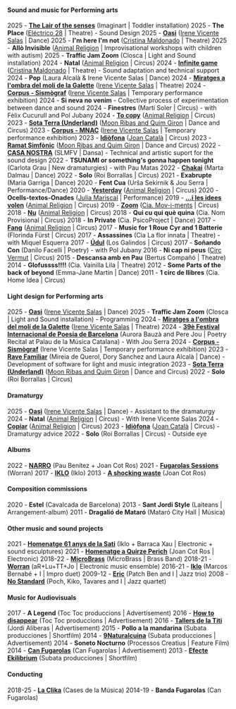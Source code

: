 #### Sound and music for Performing arts

2025 - **[The Lair of the senses](https://imagin.art/en/lair/)** (Imaginart | Toddler installation)
2025 - **The Place** ([Eléctrico 28](https://www.electrico28.org/ca/) | Theatre) - Sound Design
2025 - **[Oasi](https://www.barcelona.cat/grec/en/show/oasi)** ([Irene Vicente Salas](https://www.irenevicente.com/) | Dance)
2025 - **I'm here I'm not** ([Cristina Maldonado](https://cristinamaldonado.com/) | Theatre)
2025 - **Allò Invisible** ([Animal Religion](http://www.animalreligion.com/) | Improvisational workshops with children with autism)
2025 - **Traffic Jam Zoom** (Closca | Light and Sound installation)
2024 - **Natal** ([Animal Religion](http://www.animalreligion.com/) | Circus)
2024 - **[Infinite game](https://cristinamaldonado.com/portfolio/infinite-game/)** ([Cristina Maldonado](https://cristinamaldonado.com/) | Theatre) - Sound adaptation and technical support
2024 - **Pop** (Laura Alcalà & Irene Vicente Salas | Dance)
2024 - **[Miratges a l'ombra del molí de la Galette](https://www.museunacional.cat/ca/activitats/miratges-lombra-del-moulin-de-la-galette)** ([Irene Vicente Salas](https://www.irenevicente.com/) | Theatre)
2024 - **[Corpus - Sismògraf](https://www.sismografolot.cat/ca/programacio/c/160-corpus.html)** ([Irene Vicente Salas](https://www.irenevicente.com/) | Temporary performance exhibition)
2024 - **Si neva no venim** - Collective process of experimentation between dance and sound
2024 - **Finestres** (Martí Soler | Circus) - with Fèlix Cucurull and Pol Jubany
2024 - **[To copy](https://www.animalreligion.com/copia-de-copiar-cast)** ([Animal Religion](http://www.animalreligion.com/) | Circus)
2023 - **[Sota Terra (Underland)](https://www.moonribasquimgiron.com/stronger-peripheries-cat-1)** ([Moon Ribas and Quim Giron](https://www.moonribasquimgiron.com/) | Dance and Circus)
2023 - **[Corpus - MNAC](https://www.museunacional.cat/en/activities/corpus-grec-festival-2023)** ([Irene Vicente Salas](https://www.irenevicente.com/) | Temporary performance exhibition)
2023 - **[Idiòfona](https://www.joancatala.pro/es/idiofona-es/)** ([Joan Català](https://www.joancatala.pro) | Circus)
2023 - **[Ramat Simfònic](https://www.moonribasquimgiron.com/ramat-simf%C3%B2nic)** ([Moon Ribas and Quim Giron](https://www.moonribasquimgiron.com) | Dance and Circus)
2022 - **[CASA NOSTRA](https://www.silosmartesfueranviernes.com/casa-nostra/)** (SLMFV | Dansa) - Technical and artistic suport for the sound design
2022 - **TSUNAMI or something's gonna happen tonight** (Carlota Grau | New dramaturgies) - with Pau Matas
2022 - **[Chakai](https://www.dansinvitro.com/chakai)** (Marta Dalmau | Dance)
2022 - **Solo** (Roi Borrallas | Circus)
2021 - **Exabrupte** (Maria Garriga | Dance)
2020 - **Fent Cua** (Urša Sekirnik & Jou Serra | Performance/Dance)
2020 - **[Yesterday](https://www.animalreligion.com/copia-de-ahir-1)** ([Animal Religion](http://www.animalreligion.com/) | Circus)
2020 - **Ocells-textos-Onades** ([Julia Mariscal](http://www.juliamariscal.com/) | Performance)
2019 - **[…i les idees volen](https://www.animalreligion.com/ilesideesvolen)** ([Animal Religion](http://www.animalreligion.com/) | Circus)
2019 - **[Zoom](https://es.ciamoviments.com/zoom)** ([Cia. Mov-i-ments](https://www.es.ciamoviments.com/)	| Circus)
2018 - **[Nu](https://www.animalreligion.com/nu)** ([Animal Religion](http://www.animalreligion.com/) | Circus)
2018 - **Qui cu qui què quina** (Cia. Nom Provisional | Circus)
2018 - **In Private** (Cia. PsicoProject | Dance)
2017 - **[Fang](https://www.animalreligion.com/fang)** ([Animal Religion](http://www.animalreligion.com/) | Circus)
2017 - **Music for 1 Roue Cyr and 1 Batterie** (Florinda Fürst | Circus)
2017 - **Assassines** (Cia La flor innata | Theatre) - with Miquel Esquerra
2017 - **[Údul](https://losgalindos.net/en/espectacle/udul/)** (Los Galindos | Circus)
2017 - **Soñando Con** (Danilo Facelli | Poetry) - with Pol Jubany
2016 - **Ni cap ni peus** ([Circ Vermut](http://www.circvermut.com/) | Circus)
2015 - **Descansa amb en Pau** (Bertus Compañó | Theatre)
2014 - **Glofussss!!!!** (Cia. Vainilla Lila | Theatre)
2012 - **Some Parts of the back of beyond** (Emma-Jane Martin | Dance)
2011 - **1 circ de llibres** (Cia. Home Idea | Circus)


#### Light design for Performing arts
2025 - **[Oasi](https://www.barcelona.cat/grec/en/show/oasi)** ([Irene Vicente Salas](https://www.irenevicente.com/) | Dance)
2025 - **Traffic Jam Zoom** (Closca | Light and Sound installation) - Programming
2024 - **[Miratges a l'ombra del molí de la Galette](https://www.museunacional.cat/ca/activitats/miratges-lombra-del-moulin-de-la-galette)** ([Irene Vicente Salas](https://www.irenevicente.com/) | Theatre)
2024 - **[39è Festival Internacional de Poesia de Barcelona](https://www.palaumusica.cat/ca/39e-festival-internacional-de-poesia-de-barcelona_1314313)** (Aurora Bauzà and Pere Jou | Poetry Recital at Palau de la Música Catalana) - With Jou Serra
2024 - **[Corpus - Sismògraf](https://www.sismografolot.cat/ca/programacio/c/160-corpus.html)** (Irene Vicente Salas | Temporary performance exhibition)
2023 - **[Rave Familiar](https://www.elpetit.cat/ca/programacio/c/21-rave-un-espai-per-ballar-en-familia.html)** (Mireia de Querol, Dory Sanchez and Laura Alcalà | Dance) - Development of software for light and music integration
2023 - **[Sota Terra (Underland)](https://www.moonribasquimgiron.com/stronger-peripheries-cat-1)** ([Moon Ribas and Quim Giron](https://www.moonribasquimgiron.com/) | Dance and Circus)
2022 - **Solo** (Roi Borrallas | Circus)


#### Dramaturgy

2025 - **[Oasi](https://www.barcelona.cat/grec/ca/espectacle/oasi)** ([Irene Vicente Salas](https://www.irenevicente.com/) | Dance) - Assistant to the dramaturgy
2024 - **Natal** ([Animal Religion](http://www.animalreligion.com/) | Circus) - With Irene Vicente Salas
2024 - **[Copiar](https://www.animalreligion.com/copia-de-ahir-2)** ([Animal Religion](http://www.animalreligion.com/) | Circus)
2023 - **[Idiòfona](https://www.joancatala.pro/es/idiofona-es/)** ([Joan Català](https://www.joancatala.pro) | Circus) - Dramaturgy advice
2022 - **Solo** (Roi Borrallas | Circus) - Outside eye


#### Albums
2022 - **[NARRO](https://narro.bandcamp.com/album/narro)** (Pau Benítez + Joan Cot Ros)
2021 - **[Fugarolas Sessions](https://worran.bandcamp.com/album/fugarolas-sessions)** (Worran)
2017 - **[IKLO](http://www.tecnonucleo.org/index.php?page=release&release=41)** (Iklo)
2013 - **[A shocking waste](https://soundcloud.com/oanotos/sets/a-shocking-waste-1)** (Joan Cot Ros)


#### Composition commissions
2020 - **Estel** (Cavalcada de Barcelona)
2013 - **Sant Jordi Style** (Laiteans | Arrangement-album)
2011 - **Dragalió de Mataró** (Mataró City Hall | Música)


#### Other music and sound projects
2021 - **[Homenatge 61 anys de la Sati](https://teatrelagarriga.cat/programacio/homenatge-61-anys-de-la-sati/)** (Iklo + Barraca Xau | Electronic + sound esculptures)
2021 - **[Homenatge a Quirze Perich](https://www.youtube.com/watch?v=FSU2bZFj9E0)** (Joan Cot Ros | Electronic)
2018-22 - **[MicroBrass](https://soundcloud.com/microbrass)** (MicroBrass | Brass Band)
2018-21 - **[Worran](https://soundcloud.com/user-385742958)** (aR+Lu+TT+Jo | Electronic music ensemble)
2016-21 - **[Iklo](http://www.tecnonucleo.org/index.php?page=release&release=41)** (Marcos Bernabé + I | Impro duet)
2009-12 - **[Eric](https://soundcloud.com/benjamin-cerigo/eric-eric)** (Patch Ben and I	 | Jazz trio)
2008 - **[No Standard](https://www.youtube.com/watch?v=i4ph25X7hR0)** (Poch, Kiko, Tavares and I | Jazz quartet)


#### Music for Audiovisuals
2017 - **A Legend** (Toc Toc produccions | Advertisement)
2016 - **[How to disappear](https://vimeo.com/173626075)** (Toc Toc produccions | Advertisement)
2016 - **[Tallers de la Titi](https://vimeo.com/151167877)** (Jordi Aliberas | Advertisement)
2015 - **Pollo a la mandarina** (Subata producciones | Shortfilm)
2014 - **[9Naturalcuina](https://vimeo.com/96826237)** (Subata producciones | Advertisement)
2014 - **Soneto Nocturno** (Processos Creatius | Feature Film)
2014 - **[Can Fugarolas](https://vimeo.com/80737027)** (Can Fugarolas | Advertisement)
2013 - **[Efecte Ekilibrium](https://vimeo.com/64945264)** (Subata producciones | Shortfilm)


#### Conducting
2018-25 - **[La Clika](https://www.laclika.cat/)** (Cases de la Música)
2014-19 - **Banda Fugarolas** (Can Fugarolas)
